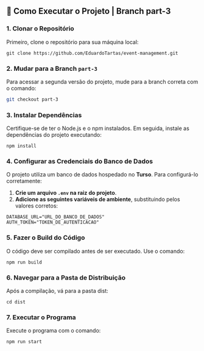 ## 🚀 Como Executar o Projeto | Branch part-3

### 1. Clonar o Repositório

Primeiro, clone o repositório para sua máquina local:

  ```
  git clone https://github.com/EduardoTartas/event-management.git
  ```
### 2. Mudar para a Branch `part-3`  

Para acessar a segunda versão do projeto, mude para a branch correta com o comando:  

```sh
git checkout part-3
```
### 3. Instalar Dependências
Certifique-se de ter o Node.js e o npm instalados. Em seguida, instale as dependências do projeto executando:

  ```
  npm install
  ```

### 4. Configurar as Credenciais do Banco de Dados  

O projeto utiliza um banco de dados hospedado no **Turso**. Para configurá-lo corretamente:  

1. **Crie um arquivo `.env` na raiz do projeto**.  
2. **Adicione as seguintes variáveis de ambiente**, substituindo pelos valores corretos:  

```env
DATABASE_URL="URL_DO_BANCO_DE_DADOS"
AUTH_TOKEN="TOKEN_DE_AUTENTICACAO"
```


### 5. Fazer o Build do Código
O código deve ser compilado antes de ser executado. Use o comando:

```
npm run build
```

### 6. Navegar para a Pasta de Distribuição
Após a compilação, vá para a pasta dist:

```
cd dist
```

### 7. Executar o Programa
Execute o programa com o comando:

```
npm run start
```
